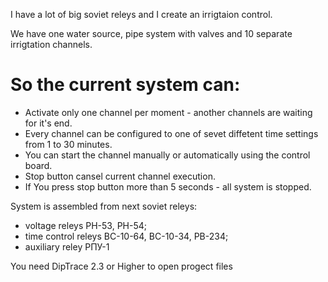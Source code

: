 I have a lot of big soviet releys and I create an irrigtaion control.

We have one water source, pipe system with valves and 10 separate irrigtation channels.

# So the current system can:

* Activate only one channel per moment - another channels are waiting for it's end.
* Every channel can be configured to one of sevet diffetent time settings from 1 to 30 minutes.
* You can start the channel manually or automatically using the control board.
* Stop button cansel current channel execution. 
* If You press stop button more than 5 seconds - all system is stopped.


System is assembled from next soviet releys:

* voltage releys РН-53, РН-54;
* time control releys ВС-10-64, ВС-10-34, РВ-234;
* auxiliary reley РПУ-1

You need DipTrace 2.3 or Higher to open progect files

